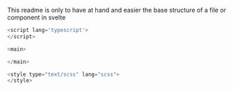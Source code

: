 This readme is only to have at hand and easier the base structure of a file or component in svelte

```js
<script lang='typescript'>
</script>

<main>

</main>

<style type="text/scss" lang="scss">
</style>
```
